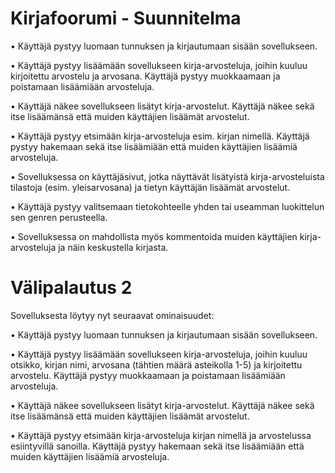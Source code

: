 # Kirjafoorumi - Suunnitelma

• Käyttäjä pystyy luomaan tunnuksen ja kirjautumaan sisään sovellukseen.

• Käyttäjä pystyy lisäämään sovellukseen kirja-arvosteluja, joihin kuuluu kirjoitettu arvostelu ja arvosana. Käyttäjä pystyy muokkaamaan ja poistamaan lisäämiään arvosteluja. 

• Käyttäjä näkee sovellukseen lisätyt kirja-arvostelut. Käyttäjä näkee sekä itse lisäämänsä että muiden käyttäjien lisäämät arvostelut.

• Käyttäjä pystyy etsimään kirja-arvosteluja esim. kirjan nimellä. Käyttäjä pystyy hakemaan sekä itse lisäämiään että muiden käyttäjien lisäämiä arvosteluja.

• Sovelluksessa on käyttäjäsivut, jotka näyttävät lisätyistä kirja-arvosteluista tilastoja (esim. yleisarvosana) ja tietyn käyttäjän lisäämät arvostelut.

• Käyttäjä pystyy valitsemaan tietokohteelle yhden tai useamman luokittelun sen genren perusteella.

• Sovelluksessa on mahdollista myös kommentoida muiden käyttäjien kirja-arvosteluja ja näin keskustella kirjasta. 


# Välipalautus 2
Sovelluksesta löytyy nyt seuraavat ominaisuudet:

• Käyttäjä pystyy luomaan tunnuksen ja kirjautumaan sisään sovellukseen.

• Käyttäjä pystyy lisäämään sovellukseen kirja-arvosteluja, joihin kuuluu otsikko, kirjan nimi, arvosana (tähtien määrä asteikolla 1-5) ja kirjoitettu arvostelu. Käyttäjä pystyy muokkaamaan ja poistamaan lisäämiään arvosteluja. 

• Käyttäjä näkee sovellukseen lisätyt kirja-arvostelut. Käyttäjä näkee sekä itse lisäämänsä että muiden käyttäjien lisäämät arvostelut.

• Käyttäjä pystyy etsimään kirja-arvosteluja kirjan nimellä ja arvostelussa esiintyvillä sanoilla. Käyttäjä pystyy hakemaan sekä itse lisäämiään että muiden käyttäjien lisäämiä arvosteluja.

